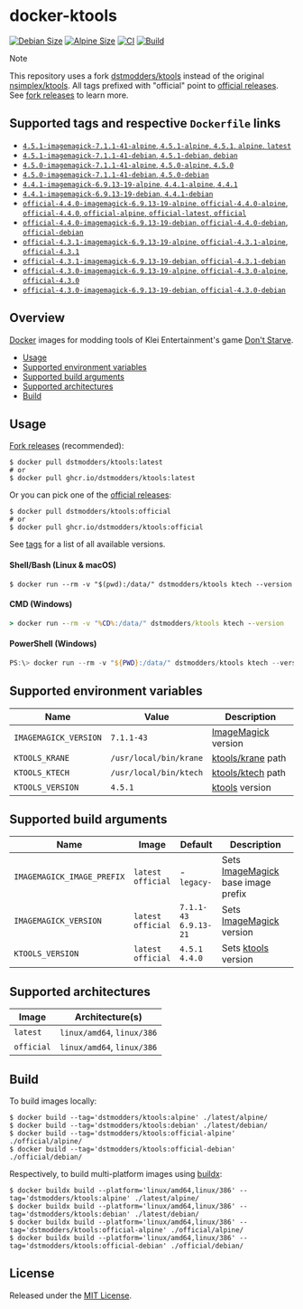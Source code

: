 # docker-ktools

[![Debian Size]](https://hub.docker.com/r/dstmodders/ktools)
[![Alpine Size]](https://hub.docker.com/r/dstmodders/ktools)
[![CI]](https://github.com/dstmodders/docker-ktools/actions/workflows/ci.yml)
[![Build]](https://github.com/dstmodders/docker-ktools/actions/workflows/build.yml)

> [!NOTE]
> This repository uses a fork [dstmodders/ktools] instead of the original
> [nsimplex/ktools]. All tags prefixed with "official" point to
> [official releases]. See [fork releases] to learn more.

## Supported tags and respective `Dockerfile` links

- [`4.5.1-imagemagick-7.1.1-41-alpine`, `4.5.1-alpine`, `4.5.1`, `alpine`, `latest`](https://github.com/dstmodders/docker-ktools/blob/c809a8c784c271f65284365bc46e6138efd97733/latest/alpine/Dockerfile)
- [`4.5.1-imagemagick-7.1.1-41-debian`, `4.5.1-debian`, `debian`](https://github.com/dstmodders/docker-ktools/blob/c809a8c784c271f65284365bc46e6138efd97733/latest/debian/Dockerfile)
- [`4.5.0-imagemagick-7.1.1-41-alpine`, `4.5.0-alpine`, `4.5.0`](https://github.com/dstmodders/docker-ktools/blob/c809a8c784c271f65284365bc46e6138efd97733/latest/alpine/Dockerfile)
- [`4.5.0-imagemagick-7.1.1-41-debian`, `4.5.0-debian`](https://github.com/dstmodders/docker-ktools/blob/c809a8c784c271f65284365bc46e6138efd97733/latest/debian/Dockerfile)
- [`4.4.1-imagemagick-6.9.13-19-alpine`, `4.4.1-alpine`, `4.4.1`](https://github.com/dstmodders/docker-ktools/blob/c809a8c784c271f65284365bc46e6138efd97733/latest/alpine/Dockerfile)
- [`4.4.1-imagemagick-6.9.13-19-debian`, `4.4.1-debian`](https://github.com/dstmodders/docker-ktools/blob/c809a8c784c271f65284365bc46e6138efd97733/latest/debian/Dockerfile)
- [`official-4.4.0-imagemagick-6.9.13-19-alpine`, `official-4.4.0-alpine`, `official-4.4.0`, `official-alpine`, `official-latest`, `official`](https://github.com/dstmodders/docker-ktools/blob/c809a8c784c271f65284365bc46e6138efd97733/official/alpine/Dockerfile)
- [`official-4.4.0-imagemagick-6.9.13-19-debian`, `official-4.4.0-debian`, `official-debian`](https://github.com/dstmodders/docker-ktools/blob/c809a8c784c271f65284365bc46e6138efd97733/official/debian/Dockerfile)
- [`official-4.3.1-imagemagick-6.9.13-19-alpine`, `official-4.3.1-alpine`, `official-4.3.1`](https://github.com/dstmodders/docker-ktools/blob/c809a8c784c271f65284365bc46e6138efd97733/official/alpine/Dockerfile)
- [`official-4.3.1-imagemagick-6.9.13-19-debian`, `official-4.3.1-debian`](https://github.com/dstmodders/docker-ktools/blob/c809a8c784c271f65284365bc46e6138efd97733/official/debian/Dockerfile)
- [`official-4.3.0-imagemagick-6.9.13-19-alpine`, `official-4.3.0-alpine`, `official-4.3.0`](https://github.com/dstmodders/docker-ktools/blob/c809a8c784c271f65284365bc46e6138efd97733/official/alpine/Dockerfile)
- [`official-4.3.0-imagemagick-6.9.13-19-debian`, `official-4.3.0-debian`](https://github.com/dstmodders/docker-ktools/blob/c809a8c784c271f65284365bc46e6138efd97733/official/debian/Dockerfile)

## Overview

[Docker] images for modding tools of Klei Entertainment's game [Don't Starve].

- [Usage](#usage)
- [Supported environment variables](#supported-environment-variables)
- [Supported build arguments](#supported-build-arguments)
- [Supported architectures](#supported-architectures)
- [Build](#build)

## Usage

[Fork releases] (recommended):

```shell
$ docker pull dstmodders/ktools:latest
# or
$ docker pull ghcr.io/dstmodders/ktools:latest
```

Or you can pick one of the [official releases]:

```shell
$ docker pull dstmodders/ktools:official
# or
$ docker pull ghcr.io/dstmodders/ktools:official
```

See [tags] for a list of all available versions.

#### Shell/Bash (Linux & macOS)

```shell
$ docker run --rm -v "$(pwd):/data/" dstmodders/ktools ktech --version
```

#### CMD (Windows)

```cmd
> docker run --rm -v "%CD%:/data/" dstmodders/ktools ktech --version
```

#### PowerShell (Windows)

```powershell
PS:\> docker run --rm -v "${PWD}:/data/" dstmodders/ktools ktech --version
```

## Supported environment variables

| Name                  | Value                  | Description           |
| --------------------- | ---------------------- | --------------------- |
| `IMAGEMAGICK_VERSION` | `7.1.1-43`             | [ImageMagick] version |
| `KTOOLS_KRANE`        | `/usr/local/bin/krane` | [ktools/krane] path   |
| `KTOOLS_KTECH`        | `/usr/local/bin/ktech` | [ktools/ktech] path   |
| `KTOOLS_VERSION`      | `4.5.1`                | [ktools] version      |

## Supported build arguments

| Name                       | Image                    | Default                     | Description                          |
| -------------------------- | ------------------------ | --------------------------- | ------------------------------------ |
| `IMAGEMAGICK_IMAGE_PREFIX` | `latest`<br />`official` | -<br />`legacy-`            | Sets [ImageMagick] base image prefix |
| `IMAGEMAGICK_VERSION`      | `latest`<br />`official` | `7.1.1-43`<br />`6.9.13-21` | Sets [ImageMagick] version           |
| `KTOOLS_VERSION`           | `latest`<br />`official` | `4.5.1`<br />`4.4.0`        | Sets [ktools] version                |

## Supported architectures

| Image      | Architecture(s)            |
| ---------- | -------------------------- |
| `latest`   | `linux/amd64`, `linux/386` |
| `official` | `linux/amd64`, `linux/386` |

## Build

To build images locally:

```shell
$ docker build --tag='dstmodders/ktools:alpine' ./latest/alpine/
$ docker build --tag='dstmodders/ktools:debian' ./latest/debian/
$ docker build --tag='dstmodders/ktools:official-alpine' ./official/alpine/
$ docker build --tag='dstmodders/ktools:official-debian' ./official/debian/
```

Respectively, to build multi-platform images using [buildx]:

```shell
$ docker buildx build --platform='linux/amd64,linux/386' --tag='dstmodders/ktools:alpine' ./latest/alpine/
$ docker buildx build --platform='linux/amd64,linux/386' --tag='dstmodders/ktools:debian' ./latest/debian/
$ docker buildx build --platform='linux/amd64,linux/386' --tag='dstmodders/ktools:official-alpine' ./official/alpine/
$ docker buildx build --platform='linux/amd64,linux/386' --tag='dstmodders/ktools:official-debian' ./official/debian/
```

## License

Released under the [MIT License](https://opensource.org/licenses/MIT).

[alpine size]: https://img.shields.io/docker/image-size/dstmodders/ktools/alpine?label=alpine%20size&logo=docker
[build]: https://img.shields.io/github/actions/workflow/status/dstmodders/docker-ktools/build.yml?branch=main&label=build&logo=github
[buildx]: https://github.com/docker/buildx
[ci]: https://img.shields.io/github/actions/workflow/status/dstmodders/docker-ktools/ci.yml?branch=main&label=ci&logo=github
[debian size]: https://img.shields.io/docker/image-size/dstmodders/ktools/debian?label=debian%20size&logo=docker
[docker]: https://www.docker.com/
[don't starve]: https://www.klei.com/games/dont-starve
[dstmodders/ktools]: https://github.com/dstmodders/ktools
[fork releases]: https://github.com/dstmodders/ktools/releases
[imagemagick]: https://imagemagick.org/index.php
[ktools/krane]: https://github.com/dstmodders/ktools?tab=readme-ov-file#krane
[ktools/ktech]: https://github.com/dstmodders/ktools?tab=readme-ov-file#ktech
[ktools]: https://github.com/dstmodders/ktools
[nsimplex/ktools]: https://github.com/nsimplex/ktools
[official releases]: https://github.com/nsimplex/ktools/releases
[tags]: https://hub.docker.com/r/dstmodders/ktools/tags
